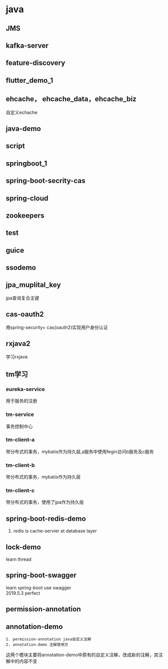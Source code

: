# java

## JMS
  
  
## kafka-server

## feature-discovery

## flutter_demo_1

## ehcache， ehcache_data，ehcache_biz
  自定义echache
## java-demo

## script

## springboot_1

## spring-boot-secrity-cas

## spring-cloud

## zookeepers

## test

## guice

## ssodemo

## jpa_muplital_key 
  jpa查询复合主键
  
## cas-oauth2
  用spring-security+ cas(oauth2)实现用户身份认证

## rxjava2
  学习rxjava

## tm学习
### eureka-service
  用于服务的注册
### tm-service
  事务控制中心
### tm-client-a
  带分布式的事务，mybatis作为持久层,a服务中使用fegin访问b服务及c服务
### tm-client-b
   带分布式的事务，mybatis作为持久层
### tm-client-c
  带分布式的事务，使用了jpa作为持久层
  
## spring-boot-redis-demo
  1. redis is cache-servier at database layer
  
## lock-demo
  learn thread
  
## spring-boot-swagger
  learn spring-boot use swagger  
  2019.5.3 perfect
## permission-annotation 
## annotation-demo
    1. permission-annotation java自定义注解
    2. annotation-demo 注解使用方
   这两个模块主要将annotation-demo中原有的自定义注解，改成新的注解，其注解中的内容不变
    
